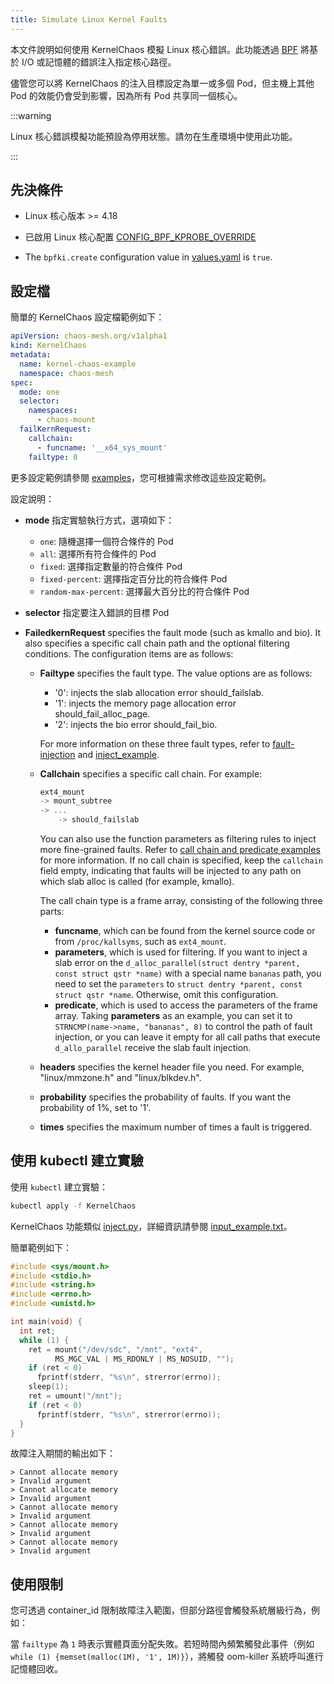 ```yaml
---
title: Simulate Linux Kernel Faults
---
```


本文件說明如何使用 KernelChaos 模擬 Linux 核心錯誤。此功能透過 [BPF](https://lore.kernel.org/lkml/20171213180356.hsuhzoa7s4ngro2r@destiny/T/) 將基於 I/O 或記憶體的錯誤注入指定核心路徑。

儘管您可以將 KernelChaos 的注入目標設定為單一或多個 Pod，但主機上其他 Pod 的效能仍會受到影響，因為所有 Pod 共享同一個核心。

:::warning

Linux 核心錯誤模擬功能預設為停用狀態。請勿在生產環境中使用此功能。

:::

## 先決條件

- Linux 核心版本 >= 4.18

- 已啟用 Linux 核心配置 [CONFIG_BPF_KPROBE_OVERRIDE](https://cateee.net/lkddb/web-lkddb/BPF_KPROBE_OVERRIDE.html)

- The `bpfki.create` configuration value in [values.yaml](https://github.com/chaos-mesh/chaos-mesh/blob/master/helm/chaos-mesh/values.yaml) is `true`.

## 設定檔

簡單的 KernelChaos 設定檔範例如下：

```yaml
apiVersion: chaos-mesh.org/v1alpha1
kind: KernelChaos
metadata:
  name: kernel-chaos-example
  namespace: chaos-mesh
spec:
  mode: one
  selector:
    namespaces:
      - chaos-mount
  failKernRequest:
    callchain:
      - funcname: '__x64_sys_mount'
    failtype: 0
```

更多設定範例請參閱 [examples](https://github.com/chaos-mesh/chaos-mesh/tree/master/examples)，您可根據需求修改這些設定範例。

設定說明：

- **mode** 指定實驗執行方式，選項如下：

  - `one`: 隨機選擇一個符合條件的 Pod
  - `all`: 選擇所有符合條件的 Pod
  - `fixed`: 選擇指定數量的符合條件 Pod
  - `fixed-percent`: 選擇指定百分比的符合條件 Pod
  - `random-max-percent`: 選擇最大百分比的符合條件 Pod

- **selector** 指定要注入錯誤的目標 Pod

- **FailedkernRequest** specifies the fault mode (such as kmallo and bio). It also specifies a specific call chain path and the optional filtering conditions. The configuration items are as follows:

  - **Failtype** specifies the fault type. The value options are as follows:

    - '0': injects the slab allocation error should_failslab.
    - '1': injects the memory page allocation error should_fail_alloc_page.
    - '2': injects the bio error should_fail_bio.

    For more information on these three fault types, refer to [fault-injection](https://www.kernel.org/doc/html/latest/fault-injection/fault-injection.html) and [inject_example](http://github.com/iovisor/bcc/blob/master/tools/inject_example.txt).

  - **Callchain** specifies a specific call chain. For example:

    ```c
    ext4_mount
    -> mount_subtree
    -> ...
        -> should_failslab
    ```

    You can also use the function parameters as filtering rules to inject more fine-grained faults. Refer to [call chain and predicate examples](https://github.com/chaos-mesh/bpfki/tree/develop/examples) for more information. If no call chain is specified, keep the `callchain` field empty, indicating that faults will be injected to any path on which slab alloc is called (for example, kmallo).

    The call chain type is a frame array, consisting of the following three parts:

    - **funcname**, which can be found from the kernel source code or from `/proc/kallsyms`, such as `ext4_mount`.
    - **parameters**, which is used for filtering. If you want to inject a slab error on the `d_alloc_parallel(struct dentry *parent, const struct qstr *name)` with a special name `bananas` path, you need to set the `parameters` to `struct dentry *parent, const struct qstr *name`. Otherwise, omit this configuration.
    - **predicate**, which is used to access the parameters of the frame array. Taking **parameters** as an example, you can set it to `STRNCMP(name->name, "bananas", 8)` to control the path of fault injection, or you can leave it empty for all call paths that execute `d_allo_parallel` receive the slab fault injection.

  - **headers** specifies the kernel header file you need. For example, "linux/mmzone.h" and "linux/blkdev.h".
  - **probability** specifies the probability of faults. If you want the probability of 1%, set to '1'.
  - **times** specifies the maximum number of times a fault is triggered.

## 使用 kubectl 建立實驗

使用 `kubectl` 建立實驗：

```bash
kubectl apply -f KernelChaos
```

KernelChaos 功能類似 [inject.py](https://github.com/iovisor/bcc/blob/master/tools/inject.py)，詳細資訊請參閱 [input_example.txt](https://github.com/iovisor/bcc/blob/master/tools/inject_example.txt)。

簡單範例如下：

```c
#include <sys/mount.h>
#include <stdio.h>
#include <string.h>
#include <errno.h>
#include <unistd.h>

int main(void) {
  int ret;
  while (1) {
    ret = mount("/dev/sdc", "/mnt", "ext4",
          MS_MGC_VAL | MS_RDONLY | MS_NOSUID, "");
    if (ret < 0)
      fprintf(stderr, "%s\n", strerror(errno));
    sleep(1);
    ret = umount("/mnt");
    if (ret < 0)
      fprintf(stderr, "%s\n", strerror(errno));
  }
}
```

故障注入期間的輸出如下：

```
> Cannot allocate memory
> Invalid argument
> Cannot allocate memory
> Invalid argument
> Cannot allocate memory
> Invalid argument
> Cannot allocate memory
> Invalid argument
> Cannot allocate memory
> Invalid argument
```

## 使用限制

您可透過 container_id 限制故障注入範圍，但部分路徑會觸發系統層級行為，例如：

當 `failtype` 為 `1` 時表示實體頁面分配失敗。若短時間內頻繁觸發此事件（例如 `while (1) {memset(malloc(1M), '1', 1M)}`），將觸發 oom-killer 系統呼叫進行記憶體回收。